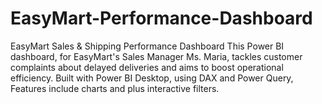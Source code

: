 # EasyMart-Performance-Dashboard
EasyMart Sales &amp; Shipping Performance Dashboard This Power BI dashboard, for EasyMart's Sales Manager Ms. Maria, tackles customer complaints about delayed deliveries and aims to boost operational efficiency. Built with Power BI Desktop, using DAX and Power Query, Features include charts and plus interactive filters.
